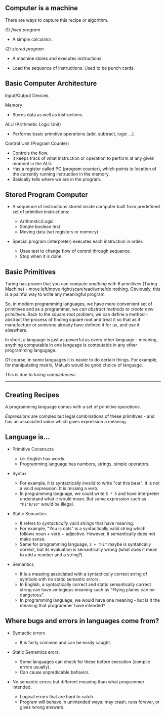 ## Computer is a machine

There are ways to capture this recipe or algorithm.

(1) _fixed program_

- A simple calculator.

(2) _stored program_

- A machine stores and executes instructions.

- Load the sequence of instructions. Used to be punch cards.

## Basic Computer Architecture

Input/Output Devices

Memory

- Stores data as well as instructions.

ALU (Arithmetic Logic Unit)

- Performs basic primitive operations (add, subtract, logic ...).

Control Unit (Program Counter)

- Controls the flow.
- It keeps track of what instruction or operation to perform at any given
  moment in the ALU.
- Has a register called PC (program counter), which points to location of the
  currently running instruction in the memory.
- Basically tells where we are in the program.

## Stored Program Computer

- A sequence of instructions stored inside computer built from predefined set
  of primitive instructions:
    - Arithmetic/Logic
    - Simple boolean test
    - Moving data (set registers or memory)

- Special program (interpreter) executes each instruction in order.
    - Uses test to change flow of control through sequence.
    - Stop when it is done.

## Basic Primitives

Turing has proven that you can compute _anything_ with 6 primitives (Turing
Machine) - move left/move right/scan/read/write/do nothing. Obviously, this is
a painful way to write any meaningful program.

So, in modern programming languages, we have more convenient set of primitives
and as a programmer, we _can abstract methods to create new primitives_. Back
to the square root problem, we can define a method - abstract the process of
finding square root and treat it so that as if manufacture or someone already
have defined it for us, and use it elsewhere.

In short, a language is just as powerful as every other language - meaning,
anything computable in one language is computable in any other programming
langugage.

Of course, in some languages it is easier to do certain things. For example,
for manipulating matrix, MatLab would be good choice of language.

This is due to _turing completeness_.

---

## Creating Recipes

A programming language comes with a set of primitive _operations_.

_Expressions_ are complex but legal combinations of these primitives - and has
an associated _value_ which gives expression a meaning.

## Language is...

- Primitive Constructs
    - i.e. English has words.
    - Programming language has numbers, strings, simple operators.

- Syntax
    - For example, it is syntactically invalid to write "cat this bear". It is
      not a valid expression. It is missing a verb.
    - In programming language, we could write `5 * 5` and have interpreter
      understand what it would mean. But some expression such as `"hi"8/10"`
      would be illegal.

- Static Semantics
    - It refers to _syntactically valid strings_ that have meaning.
    - For example, "You is cats" is a syntactically valid string which follows
      noun + verb + adjective. However, it semantically does not make sense.
    - Same for programming language, `3 + "hi"` maybe is syntatically correct,
      but its evaluation is semantically wrong (what does it mean to add
      a number and a string?).

- Semantics
    - It is a meaning associated with a syntactically correct string of symbols
      with no static semantic errors.
    - In English, a syntactically correct and static semantically correct
      string can have ambigious meaning such as "Flying planes can be
      dangerous".
    - In programming language, we would have one meaning - but is it the
      meaning that programmer have intended?

## Where bugs and errors in languages come from?

- Syntactic errors
    - It is fairly common and can be easily caught.

- Static Semantica erors.
    - Some languages can check for these before execution (compile errors
      usually).
    - Can cause unpredicable behavior.

- No semantic errors but different meaning than what programmer intended.
    - Logical errors that are hard to catch.
    - Program will behave in unintended ways: may crash, runs forever, or gives
      wrong answers.


